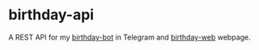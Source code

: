 # birthday-api
A REST API for my [birthday-bot](https://github.com/orehzzz/birthday-telegram-bot) in Telegram and [birthday-web](https://github.com/orehzzz/birthday-web) webpage.
